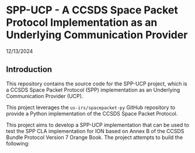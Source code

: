 # SPP-UCP - A CCSDS Space Packet Protocol Implementation as an Underlying Communication Provider

12/13/2024

## Introduction

This repository contains the source code for the SPP-UCP project, which is a CCSDS Space Packet Protocol (SPP) implementation as an Underlying Communication Provider (UCP). 

This project leverages the `us-irs/spacepacket-py` GitHub repository to provide a Python implementation of the CCSDS Space Packet Protocol.

This project aims to develop a SPP-UCP implementation that can be used to test the SPP CLA implementation for ION based on Annex B of the CCSDS Bundle Protocol Version 7 Orange Book. The project attempts to build the following:

